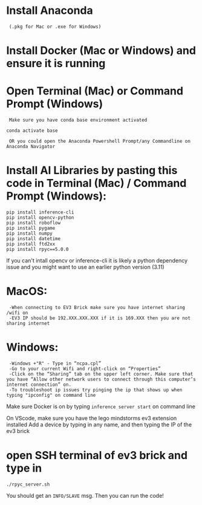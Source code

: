 # Install Anaconda 
     (.pkg for Mac or .exe for Windows) 
# Install Docker (Mac or Windows) and ensure it is running
# Open Terminal (Mac) or Command Prompt (Windows)
     Make sure you have conda base environment activated
```
conda activate base 
```
     OR you could open the Anaconda Powershell Prompt/any Commandline on Anaconda Navigator

# Install AI Libraries by pasting this code in Terminal (Mac) / Command Prompt (Windows):
```
pip install inference-cli
pip install opencv-python
pip install roboflow
pip install pygame
pip install numpy
pip install datetime
pip install ftd2xx
pip install rpyc==5.0.0
```


If you can't intall opencv or inference-cli it is likely a python dependency issue and you might want to use an earlier python version (3.11)


# MacOS:
     -When connecting to EV3 Brick make sure you have internet sharing /wifi on 
     -EV3 IP should be 192.XXX.XXX.XXX if it is 169.XXX then you are not sharing internet


# Windows:
     -Windows +"R" - Type in “ncpa.cpl”
     -Go to your current Wifi and right-click on “Properties”
     -Click on the “Sharing” tab on the upper left corner. Make sure that you have “Allow other network users to connect through this computer’s internet connection” on.
     -To troubleshoot ip issues try pinging the ip that shows up when typing "ipconfig" on command line



Make sure Docker is on by typing `inference server start` on command line

On VScode, make sure you have the lego mindstorms ev3 extension installed
Add a device by typing in any name, and then typing the IP of the ev3 brick


# open SSH terminal of ev3 brick and type in 
```
./rpyc_server.sh
```

You should get an `INFO/SLAVE` msg.
Then you can run the code!
